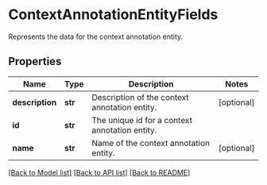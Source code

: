 # ContextAnnotationEntityFields

Represents the data for the context annotation entity.

## Properties
Name | Type | Description | Notes
------------ | ------------- | ------------- | -------------
**description** | **str** | Description of the context annotation entity. | [optional] 
**id** | **str** | The unique id for a context annotation entity. | 
**name** | **str** | Name of the context annotation entity. | [optional] 

[[Back to Model list]](../README.md#documentation-for-models) [[Back to API list]](../README.md#documentation-for-api-endpoints) [[Back to README]](../README.md)


